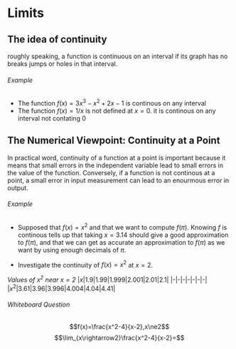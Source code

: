 # Limits

## The idea of continuity
roughly speaking, a function is continuous on an interval if its graph has no breaks jumps or holes in that interval.
###### Example
- The function $f(x)=3x^3-x^2+2x-1$ is continous on any interval
- The function $f(x)=1/x$ is not defined at $x=0$. it is continous on any interval not contating 0
## The Numerical Viewpoint: Continuity at a Point
In practical word, continuity of a function at a point is important because it means that small errors in the independent variable lead to small errors in the value of the function. Conversely, if a function is not continous at a point, a small error in input measurement can lead to an enourmous error in output.
###### Example
- Supposed that $f(x)=x^2$ and that we want to compute $f(\pi)$. Knowing $f$ is continous tells up that taking $x=3.14$ should give a good approximation to $f(\pi)$, and that we can get as accurate an approximation to $f(\pi)$ as we want by using enough decimals of $\pi$.

- Investigate the continuity of $f(x)=x^2$ at $x=2$.

_Values of $x^2$ near $x=2$_
|$x$|$1.9$|$1.99$|$1.999$|$2.001$|$2.01$|$2.1$|
|-|-|-|-|-|-|-|
|$x^2$|$3.61$|$3.96$|$3.996$|$4.004$|$4.04$|$4.41$|

###### Whiteboard Question
$$f(x)=\frac{x^2-4}{x-2},x\ne2$$
$$\lim_{x\rightarrow2}\frac{x^2-4}{x-2}=$$